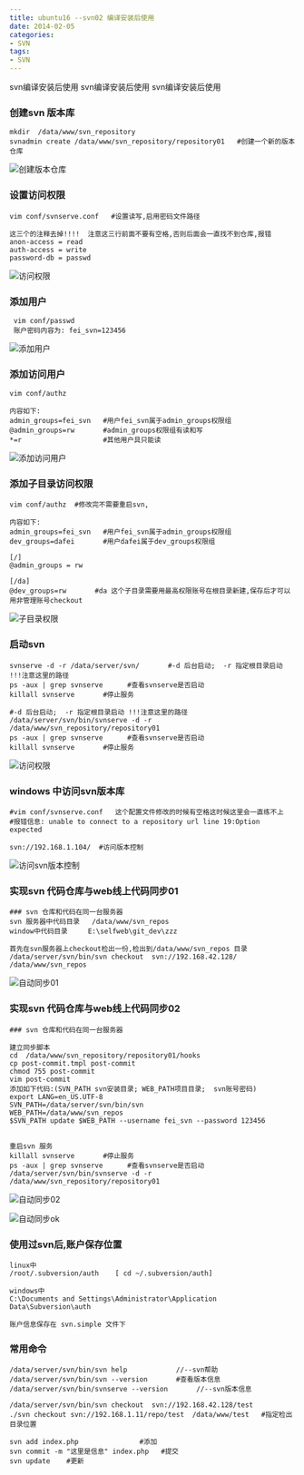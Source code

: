 ```yaml
---
title: ubuntu16 --svn02 编译安装后使用
date: 2014-02-05
categories: 
- SVN
tags:
- SVN
---
```

svn编译安装后使用
svn编译安装后使用
svn编译安装后使用

<!-- more -->

### 创建svn 版本库

```
mkdir  /data/www/svn_repository
svnadmin create /data/www/svn_repository/repository01   #创建一个新的版本仓库
```

![创建版本仓库](/img/ubuntu/svn/svn_create.png "创建版本仓库")

### 设置访问权限

```
vim conf/svnserve.conf   #设置读写,启用密码文件路径  

这三个的注释去掉!!!!  注意这三行前面不要有空格,否则后面会一直找不到仓库,报错
anon-access = read
auth-access = write
password-db = passwd
```

![访问权限](/img/ubuntu/svn/svnserve.png "访问权限")

### 添加用户

```
 vim conf/passwd 
 账户密码内容为: fei_svn=123456
```

![添加用户](/img/ubuntu/svn/passwd.png "添加用户")

### 添加访问用户

```
vim conf/authz

内容如下:
admin_groups=fei_svn   #用户fei_svn属于admin_groups权限组
@admin_groups=rw       #admin_groups权限组有读和写
*=r                    #其他用户具只能读
```

![添加访问用户](/img/ubuntu/svn/authz.png "添加访问用户")

### 添加子目录访问权限

```
vim conf/authz  #修改完不需要重启svn,

内容如下:
admin_groups=fei_svn   #用户fei_svn属于admin_groups权限组
dev_groups=dafei       #用户dafei属于dev_groups权限组

[/]
@admin_groups = rw

[/da]
@dev_groups=rw       #da 这个子目录需要用最高权限账号在根目录新建,保存后才可以用非管理账号checkout
```

![子目录权限](/img/ubuntu/svn/sub_dir.png "子目录权限")

### 启动svn

```
svnserve -d -r /data/server/svn/       #-d 后台启动;  -r 指定根目录启动 !!!注意这里的路径
ps -aux | grep svnserve      #查看svnserve是否启动
killall svnserve       #停止服务

#-d 后台启动;  -r 指定根目录启动 !!!注意这里的路径
/data/server/svn/bin/svnserve -d -r /data/www/svn_repository/repository01
ps -aux | grep svnserve      #查看svnserve是否启动
killall svnserve       #停止服务
```

![访问权限](/img/ubuntu/svn/svnserve_start.png "启动svn")

### windows 中访问svn版本库

```
#vim conf/svnserve.conf   这个配置文件修改的时候有空格这时候这里会一直练不上
#报错信息: unable to connect to a repository url line 19:Option expected

svn://192.168.1.104/  #访问版本控制
```

![访问svn版本控制](/img/ubuntu/svn/success.png "访问svn版本控制")

### 实现svn 代码仓库与web线上代码同步01 

```
### svn 仓库和代码在同一台服务器
svn 服务器中代码目录   /data/www/svn_repos
window中代码目录     E:\selfweb\git_dev\zzz

首先在svn服务器上checkout检出一份,检出到/data/www/svn_repos 目录
/data/server/svn/bin/svn checkout  svn://192.168.42.128/  /data/www/svn_repos
```

![自动同步01](/img/ubuntu/svn/synch_01.png "自动同步01")

### 实现svn 代码仓库与web线上代码同步02

```
### svn 仓库和代码在同一台服务器

建立同步脚本
cd  /data/www/svn_repository/repository01/hooks
cp post-commit.tmpl post-commit
chmod 755 post-commit
vim post-commit
添加如下代码:(SVN_PATH svn安装目录; WEB_PATH项目目录;  svn账号密码)
export LANG=en_US.UTF-8
SVN_PATH=/data/server/svn/bin/svn         
WEB_PATH=/data/www/svn_repos            
$SVN_PATH update $WEB_PATH --username fei_svn --password 123456


重启svn 服务
killall svnserve       #停止服务
ps -aux | grep svnserve      #查看svnserve是否启动
/data/server/svn/bin/svnserve -d -r /data/www/svn_repository/repository01
```

![自动同步02](/img/ubuntu/svn/synch_02.png "自动同步01")

![自动同步ok](/img/ubuntu/svn/synch_03.png "自动同步ok")

### 使用过svn后,账户保存位置

```
linux中
/root/.subversion/auth    [ cd ~/.subversion/auth] 

windows中
C:\Documents and Settings\Administrator\Application Data\Subversion\auth

账户信息保存在 svn.simple 文件下
```





### 常用命令

```
/data/server/svn/bin/svn help            //--svn帮助
/data/server/svn/bin/svn --version       #查看版本信息
/data/server/svn/bin/svnserve --version       //--svn版本信息

/data/server/svn/bin/svn checkout  svn://192.168.42.128/test
./svn checkout svn://192.168.1.11/repo/test  /data/www/test   #指定检出目录位置

svn add index.php               #添加
svn commit -m "这里是信息" index.php   #提交
svn update    #更新
```







































